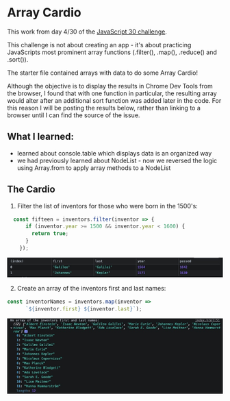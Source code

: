 # Array Cardio

This work from day 4/30 of the [JavaScript 30 challenge](https://github.com/wesbos/JavaScript30).

This challenge is not about creating an app - it's about practicing JavaScripts most prominent array functions (.filter(), .map(), .reduce() and .sort()).

The starter file contained arrays with data to do some Array Cardio!

Although the objective is to display the results in Chrome Dev Tools from the browser, I found that with one function in particular, the resulting array would alter after an additional sort function was added later in the code.  For this reason I will be posting the results below, rather than linking to a browser until I can find the source of the issue.

## What I learned:
- learned about console.table which displays data is an organized way
- we had previously learned about NodeList - now we reversed the logic using Array.from to apply array methods to a NodeList

## The Cardio

1. Filter the list of inventors for those who were born in the 1500's:
```javascript
  const fifteen = inventors.filter(inventor => {
      if (inventor.year >= 1500 && inventor.year < 1600) {
        return true;
      }
    });
```
![lived in 1500's](https://github.com/taylornoj/arrayCardio/blob/master/docs/livedIn1500.jpg?raw=true)


2. Create an array of the inventors first and last names:
```javascript
const inventorNames = inventors.map(inventor =>
      `${inventor.first} ${inventor.last}`);
```
![inventors names](https://github.com/taylornoj/arrayCardio/blob/master/docs/firstLastNames.jpg?raw=true)
